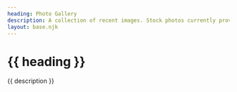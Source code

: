 ```yaml
---
heading: Photo Gallery
description: A collection of recent images. Stock photos currently provided from Pexels. Add or remove images from the grid and customize your own image gallery!
layout: base.njk
---
```


# {{ heading }}
{{ description }}